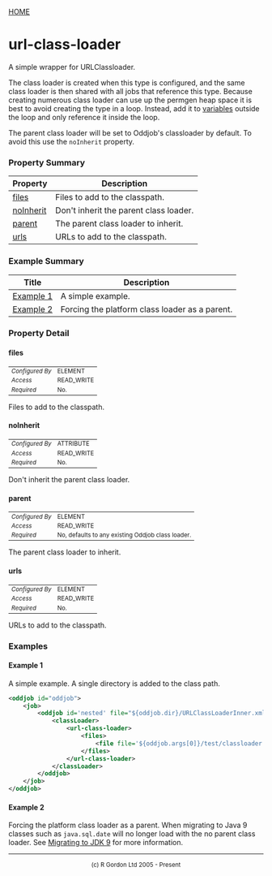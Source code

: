 [HOME](../../../README.md)
# url-class-loader

A simple wrapper for URLClassloader.


The class loader is created when this type is configured, and the same
class loader is then shared with all jobs that reference this type.
Because creating numerous class loader can use up the permgen heap space
it is best to avoid creating the type in a loop. Instead, add it to
[variables](../../../org/oddjob/values/VariablesJob.md) outside the loop and only reference it inside the
loop.


The parent class loader will be set to Oddjob's classloader by default. To avoid this use the `noInherit`
property.



### Property Summary

| Property | Description |
| -------- | ----------- |
| [files](#propertyfiles) | Files to add to the classpath. | 
| [noInherit](#propertynoInherit) | Don't inherit the parent class loader. | 
| [parent](#propertyparent) | The parent class loader to inherit. | 
| [urls](#propertyurls) | URLs to add to the classpath. | 


### Example Summary

| Title | Description |
| ----- | ----------- |
| [Example 1](#example1) | A simple example. |
| [Example 2](#example2) | Forcing the platform class loader as a parent. |


### Property Detail
#### files <a name="propertyfiles"></a>

<table style='font-size:smaller'>
      <tr><td><i>Configured By</i></td><td>ELEMENT</td></tr>
      <tr><td><i>Access</i></td><td>READ_WRITE</td></tr>
      <tr><td><i>Required</i></td><td>No.</td></tr>
</table>

Files to add to the classpath.

#### noInherit <a name="propertynoInherit"></a>

<table style='font-size:smaller'>
      <tr><td><i>Configured By</i></td><td>ATTRIBUTE</td></tr>
      <tr><td><i>Access</i></td><td>READ_WRITE</td></tr>
      <tr><td><i>Required</i></td><td>No.</td></tr>
</table>

Don't inherit the parent class loader.

#### parent <a name="propertyparent"></a>

<table style='font-size:smaller'>
      <tr><td><i>Configured By</i></td><td>ELEMENT</td></tr>
      <tr><td><i>Access</i></td><td>READ_WRITE</td></tr>
      <tr><td><i>Required</i></td><td>No, defaults to any existing Oddjob 
 class loader.</td></tr>
</table>

The parent class loader to inherit.

#### urls <a name="propertyurls"></a>

<table style='font-size:smaller'>
      <tr><td><i>Configured By</i></td><td>ELEMENT</td></tr>
      <tr><td><i>Access</i></td><td>READ_WRITE</td></tr>
      <tr><td><i>Required</i></td><td>No.</td></tr>
</table>

URLs to add to the classpath.


### Examples
#### Example 1 <a name="example1"></a>

A simple example. A single directory is added to the class path.

```xml
<oddjob id="oddjob">
    <job>
        <oddjob id='nested' file="${oddjob.dir}/URLClassLoaderInner.xml">
            <classLoader>
                <url-class-loader>
                    <files>
                        <file file='${oddjob.args[0]}/test/classloader'/>
                    </files>
                </url-class-loader>
            </classLoader>
        </oddjob>
    </job>
</oddjob>

```


#### Example 2 <a name="example2"></a>

Forcing the platform class loader as a parent. When migrating to Java 9 classes such as `java.sql.date`
will no longer load with the no parent class loader. See
<a href="https://docs.oracle.com/javase/9/migrate/toc.htm#JSMIG-GUID-D867DCCC-CEB5-4AFA-9D11-9C62B7A3FAB1">
Migrating to JDK 9</a> for more information.


-----------------------

<div style='font-size: smaller; text-align: center;'>(c) R Gordon Ltd 2005 - Present</div>
